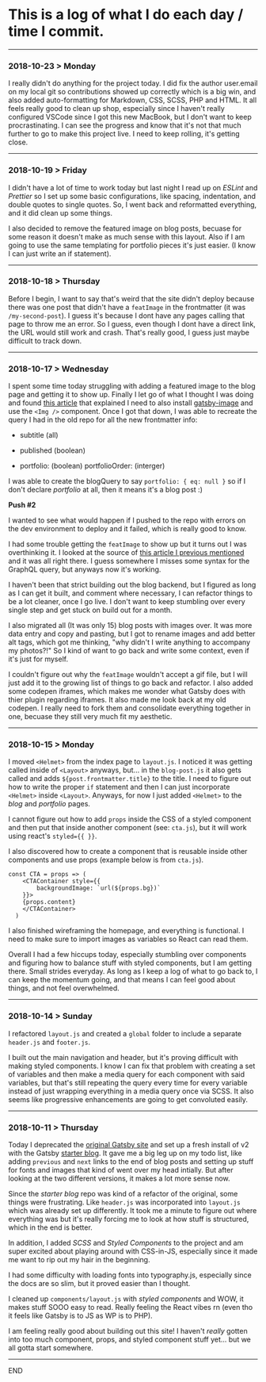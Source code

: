# This is a log of what I do each day / time I commit.

---

### 2018-10-23 > Monday

I really didn't do anything for the project today. I did fix the author user.email on my local git so contributions showed up correctly which is a big win, and also added auto-formatting for Markdown, CSS, SCSS, PHP and HTML. It all feels really good to clean up shop, especially since I haven't really configured VSCode since I got this new MacBook, but I don't want to keep procrastinating. I can see the progress and know that it's not that much further to go to make this project live. I need to keep rolling, it's getting close.

---

### 2018-10-19 > Friday

I didn't have a lot of time to work today but last night I read up on _ESLint_ and _Prettier_ so I set up some basic configurations, like spacing, indentation, and double quotes to single quotes. So, I went back and reformatted everything, and it did clean up some things.

I also decided to remove the featured image on blog posts, becuase for some reason it doesn't make as much sense with this layout. Also if I am going to use the same templating for portfolio pieces it's just easier. (I know I can just write an if statement).

---

### 2018-10-18 > Thursday

Before I begin, I want to say that's weird that the site didn't deploy because there was one post that didn't have a `featImage` in the frontmatter (it was `/my-second-post`). I guess it's because I dont have any pages calling that page to throw me an error. So I guess, even though I dont have a direct link, the URL would still work and crash. That's really good, I guess just maybe difficult to track down.

---

### 2018-10-17 > Wednesday

I spent some time today struggling with adding a featured image to the blog page and getting it to show up. Finally I let go of what I thought I was doing and found [this article](https://codebushi.com/gatsby-featured-images/) that explained I need to also install [gatsby-image](https://www.gatsbyjs.org/packages/gatsby-image/) and use the `<Img />` component. Once I got that down, I was able to recreate the query I had in the old repo for all the new frontmatter info:

- subtitle (all)
- published (boolean)

- portfolio: (boolean)
  portfolioOrder: (interger)

I was able to create the blogQuery to say `portfolio: { eq: null }` so if I don't declare _portfolio_ at all, then it means it's a blog post :)

**Push #2**

I wanted to see what would happen if I pushed to the repo with errors on the dev environment to deploy and it failed, which is really good to know.

I had some trouble getting the `featImage` to show up but it turns out I was overthinking it. I looked at the source of [this article I previous mentioned](https://codebushi.com/gatsby-featured-images/) and it was all right there. I guess somewhere I misses some syntax for the GraphQL query, but anyways now it's working.

I haven't been that strict building out the blog backend, but I figured as long as I can get it built, and comment where necessary, I can refactor things to be a lot cleaner, once I go live. I don't want to keep stumbling over every single step and get stuck on build out for a month.

I also migrated all (It was only 15) blog posts with images over. It was more data entry and copy and pasting, but I got to rename images and add better alt tags, which got me thinking, "why didn't I write anything to accompany my photos?!" So I kind of want to go back and write some context, even if it's just for myself.

I couldn't figure out why the `featImage` wouldn't accept a gif file, but I will just add it to the growing list of things to go back and refactor. I also added some codepen iframes, which makes me wonder what Gatsby does with thier plugin regarding iframes. It also made me look back at my old codepen. I really need to fork them and consolidate everything together in one, becuase they still very much fit my aesthetic.

---

### 2018-10-15 > Monday

I moved `<Helmet>` from the index page to `layout.js`. I noticed it was getting called inside of `<Layout>` anyways, but... in the `blog-post.js` it also gets called and adds `${post.frontmatter.title}` to the title. I need to figure out how to write the proper `if` statement and then I can just incorporate `<Helmet>` inside `<Layout>`. Anyways, for now I just added `<Helmet>` to the _blog_ and _portfolio_ pages.

I cannot figure out how to add `props` inside the CSS of a styled component and then put that inside another component (see: `cta.js`), but it will work using react's `styled={{ }}`.

I also discovered how to create a component that is reusable inside other components and use props (example below is from `cta.js`).

```
const CTA = props => (
    <CTAContainer style={{
        backgroundImage: `url(${props.bg})`
    }}>
    {props.content}
    </CTAContainer>
  )
```

I also finished wireframing the homepage, and everything is functional. I need to make sure to import images as variables so React can read them.

Overall I had a few hiccups today, especially stumbling over components and figuring how to balance stuff with styled components, but I am getting there. Small strides everyday. As long as I keep a log of what to go back to, I can keep the momentum going, and that means I can feel good about things, and not feel overwhelmed.

---

### 2018-10-14 > Sunday

I refactored `layout.js` and created a `global` folder to include a separate `header.js` and `footer.js`.

I built out the main navigation and header, but it's proving difficult with making styled components. I know I can fix that problem with creating a set of variables and then make a media query for each component with said variables, but that's still repeating the query every time for every variable instead of just wrapping everything in a media query once via SCSS. It also seems like progressive enhancements are going to get convoluted easily.

---

### 2018-10-11 > Thursday

Today I deprecated the [original Gatsby site](https://github.com/buildingsareheavy/Buildings-Are-Heavy-deprecated-) and set up a fresh install of v2 with the Gatsby [starter blog](https://github.com/gatsbyjs/gatsby-starter-blog). It gave me a big leg up on my todo list, like adding `previous` and `next` links to the end of blog posts and setting up stuff for fonts and images that kind of went over my head intially. But after looking at the two different versions, it makes a lot more sense now.

Since the _starter blog_ repo was kind of a refactor of the original, some things were frustrating. Like `header.js` was incorporated into `layout.js` which was already set up differently. It took me a minute to figure out where everything was but it's really forcing me to look at how stuff is structured, which in the end is better.

In addition, I added _SCSS_ and _Styled Components_ to the project and am super excited about playing around with CSS-in-JS, especially since it made me want to rip out my hair in the beginning.

I had some difficulty with loading fonts into typography.js, especially since the docs are so slim, but it proved easier than I thought.

I cleaned up `components/layout.js` with _styled components_ and WOW, it makes stuff SOOO easy to read. Really feeling the React vibes rn (even tho it feels like Gatsby is to JS as WP is to PHP).

I am feeling really good about building out this site! I haven't _really_ gotten into too much component, props, and styled component stuff yet... but we all gotta start somewhere.

---

END
